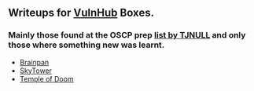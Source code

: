## Writeups for <a href="https://www.vulnhub.com/">VulnHub</a> Boxes. 
### Mainly those found at the OSCP prep <a href="https://docs.google.com/spreadsheets/d/1dwSMIAPIam0PuRBkCiDI88pU3yzrqqHkDtBngUHNCw8/edit#gid=0">list by TJNULL</a> and only those where something new was learnt.

  * <a href="https://github.com/astasinos/Writeups/tree/master/Vulnhub/Brainpan/Readme.md">Brainpan</a>
  * <a href="https://github.com/astasinos/Writeups/tree/master/Vulnhub/SkyTower/Readme.md">SkyTower</a>
  * <a href="https://github.com/astasinos/Writeups/tree/master/Vulnhub/Temple of Doom/Readme.md">Temple of Doom</a>
